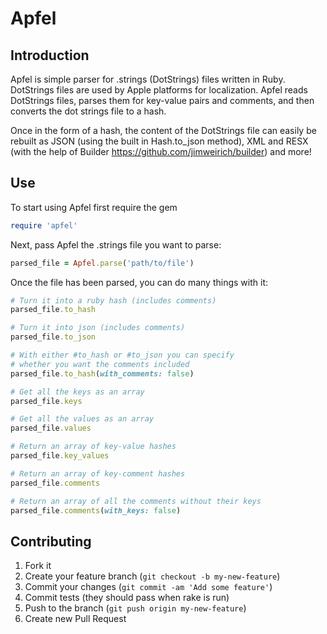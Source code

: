 # Apfel

## Introduction

Apfel is simple parser for .strings (DotStrings) files written in Ruby. DotStrings files are used by Apple platforms for localization. Apfel reads DotStrings files, parses them for key-value pairs and comments, and then converts the dot strings file to a hash.

Once in the form of a hash, the content of the DotStrings file can easily be
rebuilt as JSON (using the built in Hash.to_json method), XML and RESX
(with the help of Builder https://github.com/jimweirich/builder) and more!

## Use

To start using Apfel first require the gem
```Ruby
require 'apfel'
```

Next, pass Apfel the .strings file you want to parse:
```Ruby
parsed_file = Apfel.parse('path/to/file')
```

Once the file has been parsed, you can do many things with it:
```Ruby
# Turn it into a ruby hash (includes comments)
parsed_file.to_hash

# Turn it into json (includes comments)
parsed_file.to_json

# With either #to_hash or #to_json you can specify
# whether you want the comments included
parsed_file.to_hash(with_comments: false)

# Get all the keys as an array
parsed_file.keys

# Get all the values as an array
parsed_file.values

# Return an array of key-value hashes
parsed_file.key_values

# Return an array of key-comment hashes
parsed_file.comments

# Return an array of all the comments without their keys
parsed_file.comments(with_keys: false)
```
## Contributing

1. Fork it
2. Create your feature branch (`git checkout -b my-new-feature`)
3. Commit your changes (`git commit -am 'Add some feature'`)
4. Commit tests (they should pass when rake is run)
5. Push to the branch (`git push origin my-new-feature`)
6. Create new Pull Request
